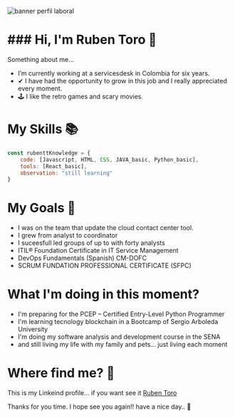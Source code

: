 ![banner perfil laboral](https://github.com/RubenTT91/RubenTT91/assets/108501359/21ee3c03-3fff-47b9-8694-dc9b54eb484b)

<h1> ### Hi, I'm Ruben Toro 💽 </h1>

Something about me...  
<ul>
  <li> I’m currently working at a servicesdesk in Colombia for  six years.</li>
  <li>✔ I have had the opportunity to grow in this job and I really appreciated every moment.</li>
  <li>🕹 I like the retro games and scary movies.</li>
</ul>
<h1> My Skills 📚 </h1>


```js
const rubenttKnowledge = {
    code: [Javascript, HTML, CSS, JAVA_basic, Python_basic],
    tools: [React_basic],
    observation: "still learning"
}
```
<h1>My Goals 💯</h1>
<ul>
  <li>I was on the team that update the cloud contact center tool.</li>
  <li>I grew from analyst to coordinator</li>
  <li>I suceesfull led groups of up to with forty analysts</li>
  <li>ITIL® Foundation Certificate in IT Service Management</li>
  <li>DevOps Fundamentals (Spanish) CM-DOFC</li>
  <li>SCRUM FUNDATION PROFESSIONAL CERTIFICATE (SFPC)</li>
</ul>

<h1> What I'm doing in this moment?</h1>
<ul style="text-align: left;">
  <li> I'm preparing for the PCEP – Certified Entry-Level Python Programmer</li>
  <li>I'm learning tecnology blockchain in a Bootcamp of Sergio Arboleda University</li>
  <li>I'm doing my software analysis and development course in the SENA</li>
  <li>and still living my life with my family and pets...  just living each moment</li>
</ul>

<h1>Where find me? 💬</h1>
This is my Linkeind profile... if you want see it <a href="https://www.linkedin.com/in/ruben-toro-4131a0217/">Ruben Toro</a>


Thanks for you time. I hope see you again!! have a nice day.. 🤙
